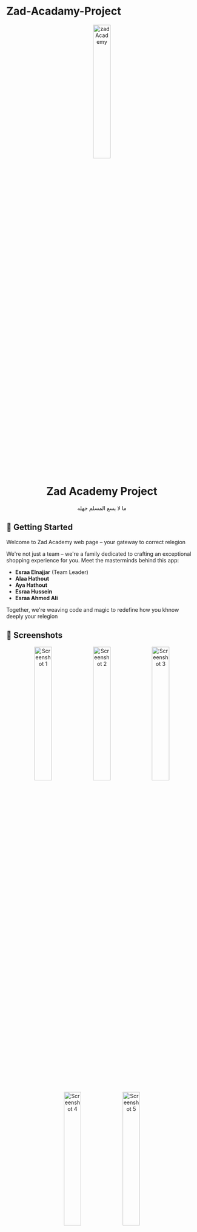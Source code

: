 # Zad-Acadamy-Project
<p align="center">
  <img src="https://github.com/EsraaAhmedAli/Zad-Acadamy-Project/assets/114526210/2a9a70f9-0d73-4037-a546-835179e5a5f7" alt="zad Academy" width="30%">
</p>

<h1 align="center">Zad Academy Project</h1>

<p align="center">ما لا يسع المسلم جهله</p>


## 🚀 Getting Started

Welcome to Zad Academy web page – your gateway to correct relegion 



We're not just a team – we're a family dedicated to crafting an exceptional shopping experience for you. Meet the masterminds behind this app:

- **Esraa Elnajjar** (Team Leader)
- **Alaa Hathout**
- **Aya Hathout**
- **Esraa Hussein**
- **Esraa Ahmed Ali**

Together, we're weaving code and magic to redefine how you khnow deeply your relegion


## 📸 Screenshots

<p align="center">
  <img src="https://github.com/EsraaAhmedAli/Zad-Acadamy-Project/assets/114526210/895744ca-13b1-40f1-a2ad-e0283a1105af" alt="Screenshot 1" width="30%">
  <img src="https://github.com/EsraaAhmedAli/Zad-Acadamy-Project/assets/114526210/3d6ad13e-9188-4a57-a17c-1c9ef119e636" alt="Screenshot 2" width="30%">
  <img src="https://github.com/EsraaAhmedAli/Zad-Acadamy-Project/assets/114526210/8d87691a-b6a1-4156-89d7-dc91fca4e951" alt="Screenshot 3" width="30%">
  <img src="https://github.com/EsraaAhmedAli/Zad-Acadamy-Project/assets/114526210/4f853f29-9e20-4379-b1bf-1d49df1e0b89" alt="Screenshot 4" width="30%">
  <img src="https://github.com/EsraaAhmedAli/Zad-Acadamy-Project/assets/114526210/230ee6ff-4d7f-45e8-83a8-0d62c8f3871f" alt="Screenshot 5" width="30%">
</p>

## 📞 Contact Us

Have questions, feedback, or just want to say hi? Feel free to reach out to any of our team members:

- **Esraa Elnajjar**
  Email: [esraaelnajjar664@gmail.com](mailto:esraaelnajjar664@gmail.com)

We're excited to hear from you and are here to assist you every step of the way!

---

<p align="center">
  Crafted with ❤️ by the Online Supermarket Team
</p>
